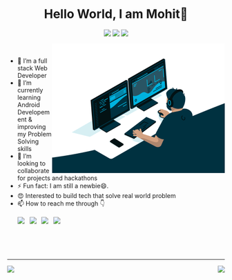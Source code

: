 <!-- ![Banner](https://github.com/Tejaswi-Chaudhari/Tejaswi-Chaudhari/blob/7b2e48c467e9a314b5e5e8bb87e170af27bed601/Banner.gif) -->

<h1 align="center">Hello World, I am Mohit👋</h1>
<p align="center">
  <img src="https://visitor-badge.laobi.icu/badge?page_id=mohitagarwal1432"> 
  <img src="https://img.shields.io/github/followers/mohitagarwal1432?label=Follow&style=social)[(https://github.com/mohitagarwal1432">
  <img src="https://shields.io/github/stars/mohitagarwal1432?label=Stars&style=social)[(https://github.com/mohitagarwal1432">
</p>

<img src="display.gif" width="400px" alt="GIF" align="right"> 
<br />

  - 🔭 I’m a full stack Web Developer
  - 🌱 I’m currently learning Android Developement & improving my Problem Solving skills
  - 👯 I’m looking to collaborate for projects and hackathons
  - ⚡ Fun fact: I am still a newbie😄.
  - 😍 Interested to build tech that solve real world problem
  - 📫 How to reach me through 👇  
    <br />[<img src="https://img.icons8.com/color/48/000000/linkedin.png" width="3.5%"/>](https://www.linkedin.com/in/mohitagarwal1432/)  &nbsp; 
    [<img src="https://img.icons8.com/fluent/48/000000/instagram-new.png" width="3.5%"/>](https://www.instagram.com/mohitagarwal1432/)  &nbsp; 
    [<img src="https://img.icons8.com/fluent/48/000000/youtube-play.png" width="3.5%"/>](https://www.youtube.com/channel/UCVPT5wjaQq2Jnci6IqE9iqA)  &nbsp; 
    <a href="mailto:mohitagarwal1432@gmail.com"> <img src="https://img.icons8.com/fluent/48/000000/gmail.png" width="3.5%"/>  
<br>
<br><br>
<hr />
<div>
  <img height="170" align="left" src="https://github-readme-stats.vercel.app/api?username=mohitagarwal1432&show_icons=true&title_color=fff&icon_color=79ff97&text_color=9f9f9f&bg_color=151515" />
  <img align="right" src="https://github-readme-stats.vercel.app/api/top-langs/?username=mohitagarwal1432&layout=compact&title_color=fff&text_color=fff&bg_color=151515" />
</div>

